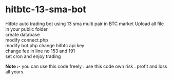 # hitbtc-13-sma-bot
Hitbtc auto trading bot using 13 sma multi pair in BTC market
Upload all file in your public folder<br>
create database <br>
modify connect.php<br>
modify bot.php change hitbtc api key <br>
change fee in line no 153 and 191<br>
set cron and enjoy trading<br>

<b>Note :-</b> you can use this code freely . use this code own risk .  profit and loss all yours.


